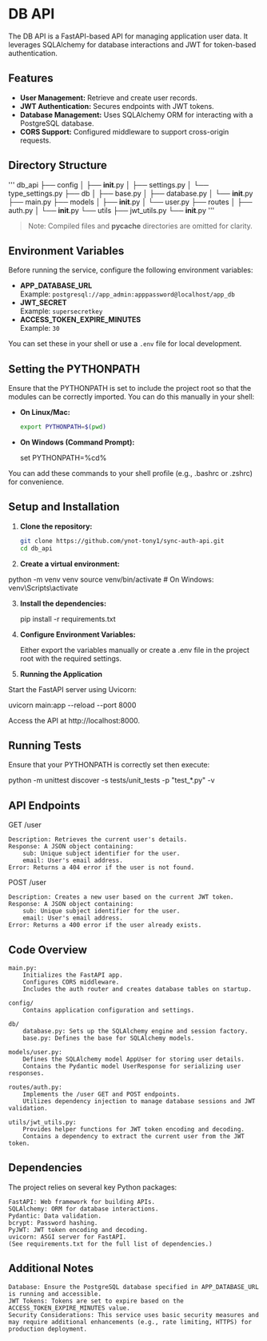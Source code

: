 # DB API

The DB API is a FastAPI-based API for managing application user data. It leverages SQLAlchemy for database interactions and JWT for token-based authentication.

## Features

- **User Management:** Retrieve and create user records.
- **JWT Authentication:** Secures endpoints with JWT tokens.
- **Database Management:** Uses SQLAlchemy ORM for interacting with a PostgreSQL database.
- **CORS Support:** Configured middleware to support cross-origin requests.

## Directory Structure
'''
db_api
├── config
│   ├── __init__.py
│   ├── settings.py
│   └── type_settings.py
├── db
│   ├── base.py
│   ├── database.py
│   └── __init__.py
├── main.py
├── models
│   ├── __init__.py
│   └── user.py
├── routes
│   ├── auth.py
│   └── __init__.py
└── utils
    ├── jwt_utils.py
    └── __init__.py
'''
> Note: Compiled files and __pycache__ directories are omitted for clarity.

## Environment Variables

Before running the service, configure the following environment variables:

- **APP_DATABASE_URL**  
  Example: `postgresql://app_admin:apppassword@localhost/app_db`
- **JWT_SECRET**  
  Example: `supersecretkey`
- **ACCESS_TOKEN_EXPIRE_MINUTES**  
  Example: `30`

You can set these in your shell or use a `.env` file for local development.

## Setting the PYTHONPATH

Ensure that the PYTHONPATH is set to include the project root so that the modules can be correctly imported. You can do this manually in your shell:

- **On Linux/Mac:**

  ```bash
  export PYTHONPATH=$(pwd)

- **On Windows (Command Prompt):**

    set PYTHONPATH=%cd%

You can add these commands to your shell profile (e.g., .bashrc or .zshrc) for convenience.

## Setup and Installation

1. **Clone the repository:**

   ```bash
   git clone https://github.com/ynot-tony1/sync-auth-api.git
   cd db_api

2. **Create a virtual environment:**

python -m venv venv
source venv/bin/activate    # On Windows: venv\Scripts\activate

3. **Install the dependencies:**

    pip install -r requirements.txt

4. **Configure Environment Variables:**

    Either export the variables manually or create a .env file in the project root with the required settings.

5. **Running the Application**

Start the FastAPI server using Uvicorn:

uvicorn main:app --reload --port 8000

Access the API at http://localhost:8000.

## Running Tests

Ensure that your PYTHONPATH is correctly set then execute:

python -m unittest discover -s tests/unit_tests -p "test_*.py" -v


## API Endpoints

GET /user

    Description: Retrieves the current user's details.
    Response: A JSON object containing:
        sub: Unique subject identifier for the user.
        email: User's email address.
    Error: Returns a 404 error if the user is not found.

POST /user

    Description: Creates a new user based on the current JWT token.
    Response: A JSON object containing:
        sub: Unique subject identifier for the user.
        email: User's email address.
    Error: Returns a 400 error if the user already exists.

## Code Overview

    main.py:
        Initializes the FastAPI app.
        Configures CORS middleware.
        Includes the auth router and creates database tables on startup.

    config/
        Contains application configuration and settings.

    db/
        database.py: Sets up the SQLAlchemy engine and session factory.
        base.py: Defines the base for SQLAlchemy models.

    models/user.py:
        Defines the SQLAlchemy model AppUser for storing user details.
        Contains the Pydantic model UserResponse for serializing user responses.

    routes/auth.py:
        Implements the /user GET and POST endpoints.
        Utilizes dependency injection to manage database sessions and JWT validation.

    utils/jwt_utils.py:
        Provides helper functions for JWT token encoding and decoding.
        Contains a dependency to extract the current user from the JWT token.

## Dependencies

The project relies on several key Python packages:

    FastAPI: Web framework for building APIs.
    SQLAlchemy: ORM for database interactions.
    Pydantic: Data validation.
    bcrypt: Password hashing.
    PyJWT: JWT token encoding and decoding.
    uvicorn: ASGI server for FastAPI.
    (See requirements.txt for the full list of dependencies.)

## Additional Notes

    Database: Ensure the PostgreSQL database specified in APP_DATABASE_URL is running and accessible.
    JWT Tokens: Tokens are set to expire based on the ACCESS_TOKEN_EXPIRE_MINUTES value.
    Security Considerations: This service uses basic security measures and may require additional enhancements (e.g., rate limiting, HTTPS) for production deployment.

